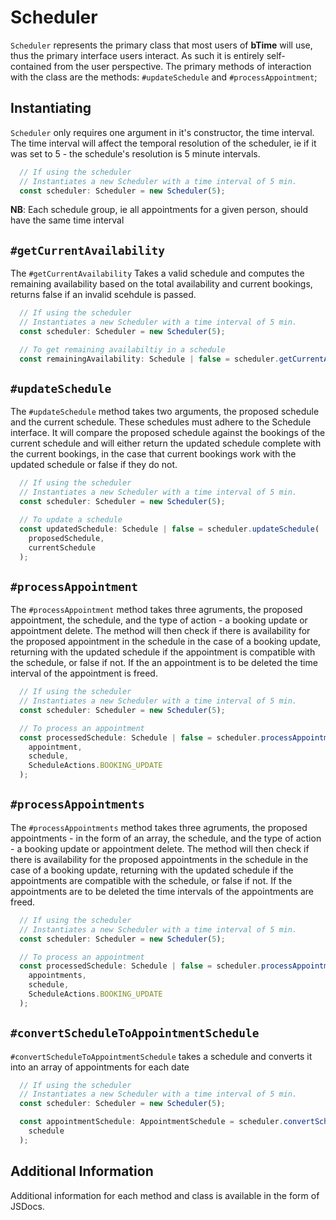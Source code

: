 # Scheduler

`Scheduler` represents the primary class that most users of **bTime** will use,
thus the primary interface users interact.  As such it is entirely self-contained
from the user perspective.  The primary methods of interaction with the class
are the methods: `#updateSchedule` and `#processAppointment`;

##  Instantiating

`Scheduler` only requires one argument in it's constructor, the time interval.
The time interval will affect the temporal resolution of the scheduler, ie if it
was set to 5 - the schedule's resolution is 5 minute intervals.

```typescript
  // If using the scheduler
  // Instantiates a new Scheduler with a time interval of 5 min.
  const scheduler: Scheduler = new Scheduler(5); 
```

**NB**: Each schedule group, ie all appointments for a given person,
should have the same time interval

## `#getCurrentAvailability`

The `#getCurrentAvailability` Takes a valid schedule and computes the remaining
availability based on the total availability and current bookings, returns false
if an invalid scehdule is passed.

```typescript
  // If using the scheduler
  // Instantiates a new Scheduler with a time interval of 5 min.
  const scheduler: Scheduler = new Scheduler(5); 

  // To get remaining availabiltiy in a schedule
  const remainingAvailability: Schedule | false = scheduler.getCurrentAvailability(schedule);
```

## `#updateSchedule`

The `#updateSchedule` method takes two arguments, the proposed schedule and the
current schedule.  These schedules must adhere to the Schedule interface.
It will compare the proposed schedule against the bookings of the current schedule
and will either return the updated schedule complete with the current bookings,
in the case that current bookings work with the updated schedule or false if they do not.

```typescript
  // If using the scheduler
  // Instantiates a new Scheduler with a time interval of 5 min.
  const scheduler: Scheduler = new Scheduler(5); 

  // To update a schedule
  const updatedSchedule: Schedule | false = scheduler.updateSchedule(
    proposedSchedule,
    currentSchedule
  );
```

## `#processAppointment`

The `#processAppointment` method takes three agruments, the proposed appointment,
the schedule, and the type of action \- a booking update or appointment delete.
The method will then check if there is availability for the proposed appointment
in the schedule in the case of a booking update, returning with the updated schedule
if the appointment is compatible with the schedule, or false if not.  If the an
appointment is to be deleted the time interval of the appointment is freed.

```typescript
  // If using the scheduler
  // Instantiates a new Scheduler with a time interval of 5 min.
  const scheduler: Scheduler = new Scheduler(5); 

  // To process an appointment
  const processedSchedule: Schedule | false = scheduler.processAppointment(
    appointment,
    schedule,
    ScheduleActions.BOOKING_UPDATE
  ); 
```

## `#processAppointments`

The `#processAppointments` method takes three agruments, the proposed appointments
\- in the form of an array, the schedule, and the type of action \- a booking update
or appointment delete.  The method will then check if there is availability for the
proposed appointments in the schedule in the case of a booking update, returning with
the updated schedule if the appointments are compatible with the schedule, or false if not.
If the appointments are to be deleted the time intervals of the appointments are freed.

```typescript
  // If using the scheduler
  // Instantiates a new Scheduler with a time interval of 5 min.
  const scheduler: Scheduler = new Scheduler(5); 

  // To process an appointment
  const processedSchedule: Schedule | false = scheduler.processAppointments(
    appointments, 
    schedule, 
    ScheduleActions.BOOKING_UPDATE
  ); 
```

## `#convertScheduleToAppointmentSchedule`

`#convertScheduleToAppointmentSchedule` takes a schedule and converts it into an
array of appointments for each date

```typescript
  // If using the scheduler
  // Instantiates a new Scheduler with a time interval of 5 min.
  const scheduler: Scheduler = new Scheduler(5); 

  const appointmentSchedule: AppointmentSchedule = scheduler.convertScheduleToAppointmentSchedule(
    schedule
  );
```

## Additional Information

Additional information for each method and class is available in the form of JSDocs.